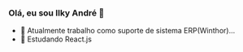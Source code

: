 ### Olá, eu sou Ilky André 👋

- 🔭 Atualmente trabalho como suporte de sistema ERP(Winthor)...
- 🌱 Estudando React.js

